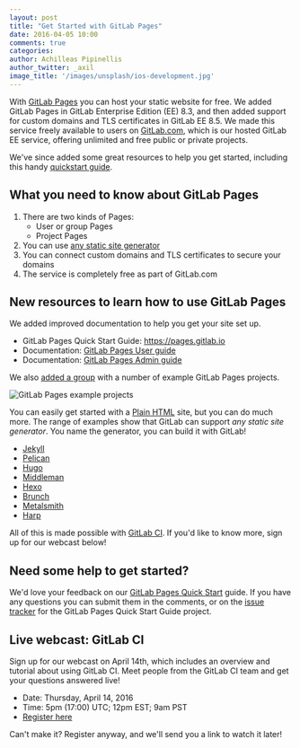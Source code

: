 ```yaml
---
layout: post
title: "Get Started with GitLab Pages"
date: 2016-04-05 10:00
comments: true
categories:
author: Achilleas Pipinellis
author_twitter: _axil
image_title: '/images/unsplash/ios-development.jpg'
---
```


With [GitLab Pages][docs-pages] you can host your static website for free.
We added GitLab Pages in GitLab Enterprise Edition (EE) 8.3, and
then added support for custom domains and TLS certificates in GitLab EE 8.5. We
made this service freely available to users on [GitLab.com](https://gitlab.com),
which is our hosted GitLab EE service, offering unlimited and free public or
private projects.

We've since added some great resources to help you get started, including this
handy [quickstart guide][quickstart].

<!-- more -->

## What you need to know about GitLab Pages

1. There are two kinds of Pages:
    - User or group Pages
    - Project Pages
2. You can use [any static site generator][staticgen]
3. You can connect custom domains and TLS certificates to secure your domains
4. The service is completely free as part of GitLab.com

## New resources to learn how to use GitLab Pages

We added improved documentation to help you get your site set up.

- GitLab Pages Quick Start Guide: https://pages.gitlab.io
- Documentation: [GitLab Pages User guide][docs-pages]
- Documentation: [GitLab Pages Admin guide][docs-adminpages]

We also [added a group][group] with a number of example GitLab Pages projects.

![GitLab Pages example projects](/images/blogimages/gitlab-pages-examples.png)

You can easily get started with a [Plain HTML](https://gitlab.com/pages/plain-html)
site, but you can do much more.
The range of examples show that GitLab can support *any static site generator*.
You name the generator, you can build it with GitLab!

- [Jekyll](https://gitlab.com/pages/jekyll)
- [Pelican](https://gitlab.com/pages/pelican)
- [Hugo](https://gitlab.com/pages/hugo)
- [Middleman](https://gitlab.com/pages/middleman)
- [Hexo](https://gitlab.com/pages/hexo)
- [Brunch](https://gitlab.com/pages/brunch)
- [Metalsmith](https://gitlab.com/pages/metalsmith)
- [Harp](https://gitlab.com/pages/harp)

All of this is made possible with [GitLab CI][ci]. If you'd like to know more,
sign up for our webcast below!

## Need some help to get started?

We'd love your feedback on our [GitLab Pages Quick Start][quickstart] guide.
If you have any questions you can submit them in the comments,
or on the [issue tracker] for the GitLab Pages Quick Start Guide project.

## Live webcast: GitLab CI

Sign up for our webcast on April 14th, which includes an overview and tutorial
about using GitLab CI. Meet people from the GitLab CI team and get your questions
answered live!

- Date: Thursday, April 14, 2016
- Time: 5pm (17:00) UTC; 12pm EST; 9am PST
- [Register here](http://page.gitlab.com/apr-2016-gitlab-intro-ci-webcast.html)

Can't make it? Register anyway, and we'll send you a link to watch it later!

[issue tracker]: https://gitlab.com/pages/pages.gitlab.io/issues
[docs-pages]: http://doc.gitlab.com/ee/pages/README.html
[docs-adminpages]: http://doc.gitlab.com/ee/pages/administration.html
[quickstart]: https://pages.gitlab.io
[group]: https://gitlab.com/groups/pages
[ci]: https://about.gitlab.com/gitlab-ci/
[staticgen]: https://www.staticgen.com/
